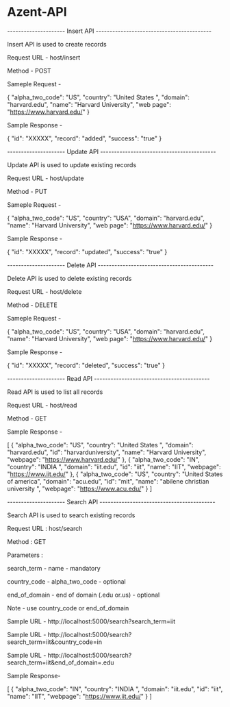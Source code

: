 # Azent-API

--------------------- Insert API ------------------------------------------

Insert API is used to create records

Request URL - host/insert

Method  - POST

Sameple Request - 

{
    "alpha_two_code": "US",
    "country": "United States ",
    "domain": "harvard.edu",
    "name": "Harvard University",
    "web page": "https://www.harvard.edu/"
}

Sample Response - 

{
  "id": "XXXXX",
  "record": "added",
  "success": "true"
}

--------------------- Update API ------------------------------------------

Update API is used to update existing records

Request URL - host/update

Method  - PUT

Sameple Request - 

{
    "alpha_two_code": "US",
    "country": "USA",
    "domain": "harvard.edu",
    "name": "Harvard University",
    "web page": "https://www.harvard.edu/"
}

Sample Response - 

{
  "id": "XXXXX",
  "record": "updated",
  "success": "true"
}

--------------------- Delete API ------------------------------------------

Delete API is used to delete existing records

Request URL - host/delete

Method  - DELETE

Sameple Request - 

{
    "alpha_two_code": "US",
    "country": "USA",
    "domain": "harvard.edu",
    "name": "Harvard University",
    "web page": "https://www.harvard.edu/"
}

Sample Response - 

{
  "id": "XXXXX",
  "record": "deleted",
  "success": "true"
}

--------------------- Read API ------------------------------------------

Read API is used to list all records

Request URL - host/read

Method  - GET

Sample Response - 

  [
  {
    "alpha_two_code": "US",
    "country": "United States ",
    "domain": "harvard.edu",
    "id": "harvarduniversity",
    "name": "Harvard University",
    "webpage": "https://www.harvard.edu/"
  },
  {
    "alpha_two_code": "IN",
    "country": "INDIA ",
    "domain": "iit.edu",
    "id": "iit",
    "name": "IIT",
    "webpage": "https://www.iit.edu/"
  },
  {
    "alpha_two_code": "US",
    "country": "United States of america",
    "domain": "acu.edu",
    "id": "mit",
    "name": "abilene christian university ",
    "webpage": "https://www.acu.edu/"
  }
]


--------------------- Search API ------------------------------------------

Search API is used to search existing records 

Request URL : host/search

Method  : GET

Parameters :

search_term     - name                       - mandatory

country_code    - alpha_two_code             - optional

end_of_domain   - end of domain (.edu or.us) - optional

Note - use country_code or end_of_domain

Sample URL - http://localhost:5000/search?search_term=iit

Sample URL - http://localhost:5000/search?search_term=iit&country_code=in

Sample URL - http://localhost:5000/search?search_term=iit&end_of_domain=.edu


Sample Response- 

[
  {
    "alpha_two_code": "IN",
    "country": "INDIA ",
    "domain": "iit.edu",
    "id": "iit",
    "name": "IIT",
    "webpage": "https://www.iit.edu/"
  }
]

